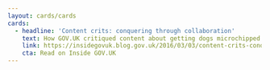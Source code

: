 ```yaml
---
layout: cards/cards
cards:
  - headline: 'Content crits: conquering through collaboration'
    text: How GOV.UK critiqued content about getting dogs microchipped.
    link: https://insidegovuk.blog.gov.uk/2016/03/03/content-crits-conquering-through-collaboration/
    cta: Read on Inside GOV.UK
---
```

